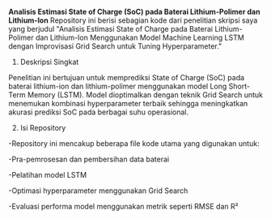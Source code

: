 **Analisis Estimasi State of Charge (SoC) pada Baterai Lithium-Polimer dan Lithium-Ion**
Repository ini berisi sebagian kode dari penelitian skripsi saya yang berjudul "Analisis Estimasi State of Charge pada Baterai Lithium-Polimer dan Lithium-Ion Menggunakan Model Machine Learning LSTM dengan Improvisasi Grid Search untuk Tuning Hyperparameter."

1. Deskripsi Singkat

Penelitian ini bertujuan untuk memprediksi State of Charge (SoC) pada baterai lithium-ion dan lithium-polimer menggunakan model Long Short-Term Memory (LSTM).
Model dioptimalkan dengan teknik Grid Search untuk menemukan kombinasi hyperparameter terbaik sehingga meningkatkan akurasi prediksi SoC pada berbagai suhu operasional.

2. Isi Repository

-Repository ini mencakup beberapa file kode utama yang digunakan untuk:

-Pra-pemrosesan dan pembersihan data baterai

-Pelatihan model LSTM

-Optimasi hyperparameter menggunakan Grid Search

-Evaluasi performa model menggunakan metrik seperti RMSE dan R²
